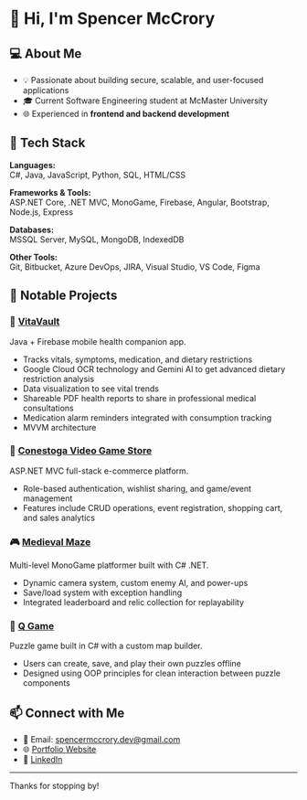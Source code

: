# 👋 Hi, I'm Spencer McCrory


## 💻 About Me

- 💡 Passionate about building secure, scalable, and user-focused applications
- 🎓 Current Software Engineering student at McMaster University
- 🌐 Experienced in **frontend and backend development**

## 🔧 Tech Stack

**Languages:**  
C#, Java, JavaScript, Python, SQL, HTML/CSS

**Frameworks & Tools:**  
ASP.NET Core, .NET MVC, MonoGame, Firebase, Angular, Bootstrap, Node.js, Express

**Databases:**  
MSSQL Server, MySQL, MongoDB, IndexedDB

**Other Tools:**  
Git, Bitbucket, Azure DevOps, JIRA, Visual Studio, VS Code, Figma

## 📌 Notable Projects

### 💊 [VitaVault](https://www.linkedin.com/posts/spencer-mccrory_vitavault-capstoneproject-androiddev-activity-7321231916676927490-_0s1)
Java + Firebase mobile health companion app.  
- Tracks vitals, symptoms, medication, and dietary restrictions
- Google Cloud OCR technology and Gemini AI to get advanced dietary restriction analysis
- Data visualization to see vital trends
- Shareable PDF health reports to share in professional medical consultations
- Medication alarm reminders integrated with consumption tracking  
- MVVM architecture
  
### 🛒 [Conestoga Video Game Store](https://github.com/SpencerMcCrory/Insight-CVGS)
ASP.NET MVC full-stack e-commerce platform.  
- Role-based authentication, wishlist sharing, and game/event management  
- Features include CRUD operations, event registration, shopping cart, and sales analytics

### 🎮 [Medieval Maze](https://github.com/SpencerMcCrory/Medieval-Maze)
Multi-level MonoGame platformer built with C# .NET.  
- Dynamic camera system, custom enemy AI, and power-ups  
- Save/load system with exception handling  
- Integrated leaderboard and relic collection for replayability

### 🧩 [Q Game](https://github.com/SpencerMcCrory/Q-Game)
Puzzle game built in C# with a custom map builder.  
- Users can create, save, and play their own puzzles offline  
- Designed using OOP principles for clean interaction between puzzle components

## 📫 Connect with Me

- 📧 Email: spencermccrory.dev@gmail.com  
- 🌐 [Portfolio Website](https://spencermccrory.github.io/)  
- 💼 [LinkedIn](https://www.linkedin.com/in/spencer-mccrory/)  

---

Thanks for stopping by!
